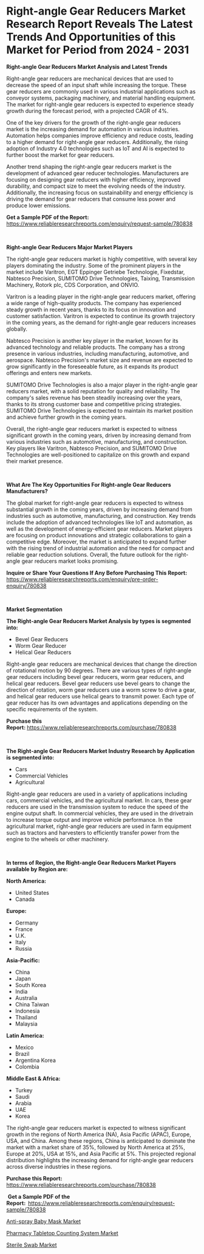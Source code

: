 <p><h1>Right-angle Gear Reducers Market Research Report Reveals The Latest Trends And Opportunities of this Market for Period from 2024 - 2031</h1></p><p><strong>Right-angle Gear Reducers Market Analysis and Latest Trends</strong></p>
<p><p>Right-angle gear reducers are mechanical devices that are used to decrease the speed of an input shaft while increasing the torque. These gear reducers are commonly used in various industrial applications such as conveyor systems, packaging machinery, and material handling equipment. The market for right-angle gear reducers is expected to experience steady growth during the forecast period, with a projected CAGR of 4%. </p><p>One of the key drivers for the growth of the right-angle gear reducers market is the increasing demand for automation in various industries. Automation helps companies improve efficiency and reduce costs, leading to a higher demand for right-angle gear reducers. Additionally, the rising adoption of Industry 4.0 technologies such as IoT and AI is expected to further boost the market for gear reducers.</p><p>Another trend shaping the right-angle gear reducers market is the development of advanced gear reducer technologies. Manufacturers are focusing on designing gear reducers with higher efficiency, improved durability, and compact size to meet the evolving needs of the industry. Additionally, the increasing focus on sustainability and energy efficiency is driving the demand for gear reducers that consume less power and produce lower emissions.</p></p>
<p><strong>Get a Sample PDF of the Report:&nbsp;</strong> <a href="https://www.reliableresearchreports.com/enquiry/request-sample/780838">https://www.reliableresearchreports.com/enquiry/request-sample/780838</a></p>
<p>&nbsp;</p>
<p><strong>Right-angle Gear Reducers Major Market Players</strong></p>
<p><p>The right-angle gear reducers market is highly competitive, with several key players dominating the industry. Some of the prominent players in the market include Varitron, EGT Eppinger Getriebe Technologie, Fixedstar, Nabtesco Precision, SUMITOMO Drive Technologies, Taixing, Transmission Machinery, Rotork plc, CDS Corporation, and ONVIO.</p><p>Varitron is a leading player in the right-angle gear reducers market, offering a wide range of high-quality products. The company has experienced steady growth in recent years, thanks to its focus on innovation and customer satisfaction. Varitron is expected to continue its growth trajectory in the coming years, as the demand for right-angle gear reducers increases globally.</p><p>Nabtesco Precision is another key player in the market, known for its advanced technology and reliable products. The company has a strong presence in various industries, including manufacturing, automotive, and aerospace. Nabtesco Precision's market size and revenue are expected to grow significantly in the foreseeable future, as it expands its product offerings and enters new markets.</p><p>SUMITOMO Drive Technologies is also a major player in the right-angle gear reducers market, with a solid reputation for quality and reliability. The company's sales revenue has been steadily increasing over the years, thanks to its strong customer base and competitive pricing strategies. SUMITOMO Drive Technologies is expected to maintain its market position and achieve further growth in the coming years.</p><p>Overall, the right-angle gear reducers market is expected to witness significant growth in the coming years, driven by increasing demand from various industries such as automotive, manufacturing, and construction. Key players like Varitron, Nabtesco Precision, and SUMITOMO Drive Technologies are well-positioned to capitalize on this growth and expand their market presence.</p></p>
<p>&nbsp;</p>
<p><strong>What Are The Key Opportunities For Right-angle Gear Reducers Manufacturers?</strong></p>
<p><p>The global market for right-angle gear reducers is expected to witness substantial growth in the coming years, driven by increasing demand from industries such as automotive, manufacturing, and construction. Key trends include the adoption of advanced technologies like IoT and automation, as well as the development of energy-efficient gear reducers. Market players are focusing on product innovations and strategic collaborations to gain a competitive edge. Moreover, the market is anticipated to expand further with the rising trend of industrial automation and the need for compact and reliable gear reduction solutions. Overall, the future outlook for the right-angle gear reducers market looks promising.</p></p>
<p><strong>Inquire or Share Your Questions If Any Before Purchasing This Report:</strong> <a href="https://www.reliableresearchreports.com/enquiry/pre-order-enquiry/780838">https://www.reliableresearchreports.com/enquiry/pre-order-enquiry/780838</a></p>
<p>&nbsp;</p>
<p><strong>Market Segmentation</strong></p>
<p><strong>The Right-angle Gear Reducers Market Analysis by types is segmented into:</strong></p>
<p><ul><li>Bevel Gear Reducers</li><li>Worm Gear Reducer</li><li>Helical Gear Reducers</li></ul></p>
<p><p>Right-angle gear reducers are mechanical devices that change the direction of rotational motion by 90 degrees. There are various types of right-angle gear reducers including bevel gear reducers, worm gear reducers, and helical gear reducers. Bevel gear reducers use bevel gears to change the direction of rotation, worm gear reducers use a worm screw to drive a gear, and helical gear reducers use helical gears to transmit power. Each type of gear reducer has its own advantages and applications depending on the specific requirements of the system.</p></p>
<p><strong>Purchase this Report:&nbsp;</strong><a href="https://www.reliableresearchreports.com/purchase/780838">https://www.reliableresearchreports.com/purchase/780838</a></p>
<p>&nbsp;</p>
<p><strong>The Right-angle Gear Reducers Market Industry Research by Application is segmented into:</strong></p>
<p><ul><li>Cars</li><li>Commercial Vehicles</li><li>Agricultural</li></ul></p>
<p><p>Right-angle gear reducers are used in a variety of applications including cars, commercial vehicles, and the agricultural market. In cars, these gear reducers are used in the transmission system to reduce the speed of the engine output shaft. In commercial vehicles, they are used in the drivetrain to increase torque output and improve vehicle performance. In the agricultural market, right-angle gear reducers are used in farm equipment such as tractors and harvesters to efficiently transfer power from the engine to the wheels or other machinery.</p></p>
<p>&nbsp;</p>
<p><strong>In terms of Region, the Right-angle Gear Reducers Market Players available by Region are:</strong></p>
<p>
    <p> <strong> North America: </strong>
        <ul>
            <li>United States</li>
            <li>Canada</li>
        </ul>
        </p> 
    <p> <strong> Europe: </strong>
        <ul>
            <li>Germany</li>
            <li>France</li>
            <li>U.K.</li>
            <li>Italy</li>
            <li>Russia</li>
        </ul>
        </p> 
    <p> <strong> Asia-Pacific: </strong>
        <ul>
            <li>China</li>
            <li>Japan</li>
            <li>South Korea</li>
            <li>India</li>
            <li>Australia</li>
            <li>China Taiwan</li>
            <li>Indonesia</li>
            <li>Thailand</li>
            <li>Malaysia</li>
        </ul>
        </p> 
    <p> <strong> Latin America: </strong>
        <ul>
            <li>Mexico</li>
            <li>Brazil</li>
            <li>Argentina Korea</li>
            <li>Colombia</li>
        </ul>
        </p> 
    <p> <strong> Middle East & Africa: </strong>
        <ul>
            <li>Turkey</li>
            <li>Saudi</li>
            <li>Arabia</li>
            <li>UAE</li>
            <li>Korea</li>
        </ul>
    </p>
    </p>
<p><p>The right-angle gear reducers market is expected to witness significant growth in the regions of North America (NA), Asia Pacific (APAC), Europe, USA, and China. Among these regions, China is anticipated to dominate the market with a market share of 35%, followed by North America at 25%, Europe at 20%, USA at 15%, and Asia Pacific at 5%. This projected regional distribution highlights the increasing demand for right-angle gear reducers across diverse industries in these regions.</p></p>
<p><strong>Purchase this Report: </strong><a href="https://www.reliableresearchreports.com/purchase/780838">https://www.reliableresearchreports.com/purchase/780838</a></p>
<p>&nbsp;<strong>Get a Sample PDF of the Report:&nbsp;&nbsp;</strong><a href="https://www.reliableresearchreports.com/enquiry/request-sample/780838">https://www.reliableresearchreports.com/enquiry/request-sample/780838</a></p>
<p><strong></strong></p>
<p><p><a href="https://github.com/Krish2023na/Market-Research-Report-List-3/blob/main/anti-spray-baby-mask-market.md">Anti-spray Baby Mask Market</a></p><p><a href="https://issuu.com/reportprime-2/docs/pharmacy-tabletop-counting-system-market-size-2030">Pharmacy Tabletop Counting System Market</a></p><p><a href="https://issuu.com/reportprime-2/docs/sterile-swab-market-size-2030.pptx">Sterile Swab Market</a></p></p>